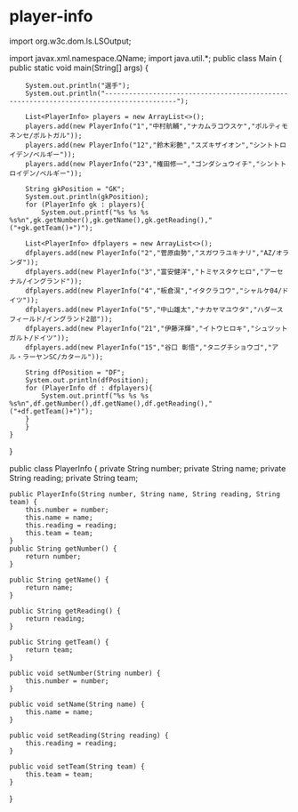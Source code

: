 # player-info
import org.w3c.dom.ls.LSOutput;

import javax.xml.namespace.QName;
import java.util.*;
public class Main {
    public static void main(String[] args) {

        System.out.println("選手");
        System.out.println("----------------------------------------------------------------------------------------");

        List<PlayerInfo> players = new ArrayList<>();
        players.add(new PlayerInfo("1","中村航輔","ナカムラコウスケ","ポルティモネンセ/ポルトガル"));
        players.add(new PlayerInfo("12","鈴木彩艶","スズキザイオン","シントトロイデン/ベルギー"));
        players.add(new PlayerInfo("23","権田修一","ゴンダシュウイチ","シントトロイデン/ベルギー"));

        String gkPosition = "GK";
        System.out.println(gkPosition);
        for (PlayerInfo gk : players){
            System.out.printf("%s %s %s %s%n",gk.getNumber(),gk.getName(),gk.getReading(),"("+gk.getTeam()+")");

        List<PlayerInfo> dfplayers = new ArrayList<>();
        dfplayers.add(new PlayerInfo("2","菅原由勢","スガワラユキナリ","AZ/オランダ"));
        dfplayers.add(new PlayerInfo("3","富安健洋","トミヤスタケヒロ","アーセナル/イングランド"));
        dfplayers.add(new PlayerInfo("4","板倉滉","イタクラコウ","シャルケ04/ドイツ"));
        dfplayers.add(new PlayerInfo("5","中山雄太","ナカヤマユウタ","ハダースフィールド/イングランド2部"));
        dfplayers.add(new PlayerInfo("21","伊藤洋輝","イトウヒロキ","シュツットガルト/ドイツ"));
        dfplayers.add(new PlayerInfo("15","谷口 彰悟","タニグチショウゴ","アル・ラーヤンSC/カタール"));

        String dfPosition = "DF";
        System.out.println(dfPosition);
        for (PlayerInfo df : dfplayers){
            System.out.printf("%s %s %s %s%n",df.getNumber(),df.getName(),df.getReading(),"("+df.getTeam()+")");
        }
        }
    }
}








public class PlayerInfo {
    private String number;
    private String name;
    private String reading;
    private String team;

    public PlayerInfo(String number, String name, String reading, String team) {
        this.number = number;
        this.name = name;
        this.reading = reading;
        this.team = team;
    }
    public String getNumber() {
        return number;
    }

    public String getName() {
        return name;
    }

    public String getReading() {
        return reading;
    }

    public String getTeam() {
        return team;
    }

    public void setNumber(String number) {
        this.number = number;
    }

    public void setName(String name) {
        this.name = name;
    }

    public void setReading(String reading) {
        this.reading = reading;
    }

    public void setTeam(String team) {
        this.team = team;
    }
}
